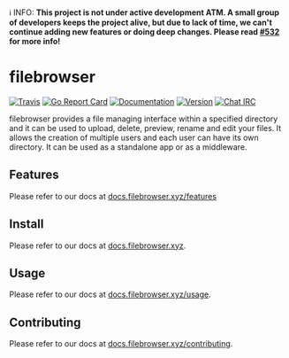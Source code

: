 ℹ INFO: **This project is not under active development ATM. A small group of developers keeps the project alive, but due to lack of time, we can't continue adding new features or doing deep changes. Please read [#532](https://github.com/filebrowser/filebrowser/issues/532) for more info!**

# filebrowser

[![Travis](https://img.shields.io/travis/com/filebrowser/filebrowser.svg?style=flat-square)](https://travis-ci.com/filebrowser/filebrowser)
[![Go Report Card](https://goreportcard.com/badge/github.com/filebrowser/filebrowser?style=flat-square)](https://goreportcard.com/report/github.com/filebrowser/filebrowser)
[![Documentation](https://img.shields.io/badge/godoc-reference-blue.svg?style=flat-square)](http://godoc.org/github.com/filebrowser/filebrowser)
[![Version](https://img.shields.io/github/release/filebrowser/filebrowser.svg?style=flat-square)](https://github.com/filebrowser/filebrowser/releases/latest)
[![Chat IRC](https://img.shields.io/badge/freenode-%23filebrowser-blue.svg?style=flat-square)](http://webchat.freenode.net/?channels=%23filebrowser)

filebrowser provides a file managing interface within a specified directory and it can be used to upload, delete, preview, rename and edit your files. It allows the creation of multiple users and each user can have its own directory. It can be used as a standalone app or as a middleware.

## Features

Please refer to our docs at [docs.filebrowser.xyz/features](https://docs.filebrowser.xyz/features)

## Install

Please refer to our docs at [docs.filebrowser.xyz](https://docs.filebrowser.xyz/).

## Usage

Please refer to our docs at [docs.filebrowser.xyz/usage](https://docs.filebrowser.xyz/usage).

## Contributing

Please refer to our docs at [docs.filebrowser.xyz/contributing](https://docs.filebrowser.xyz/contributing).
